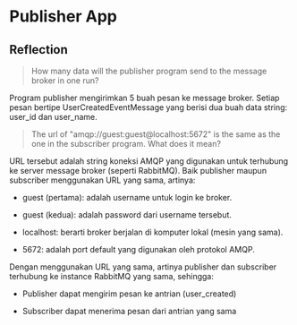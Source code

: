 # Publisher App

## Reflection
> How many data will the publisher program send to the message broker in one run?

Program publisher mengirimkan 5 buah pesan ke message broker. Setiap pesan bertipe UserCreatedEventMessage yang berisi dua buah data string: user_id dan user_name.

> The url of "amqp://guest:guest@localhost:5672" is the same as the one in the subscriber program. What does it mean?

URL tersebut adalah string koneksi AMQP yang digunakan untuk terhubung ke server message broker (seperti RabbitMQ). Baik publisher maupun subscriber menggunakan URL yang sama, artinya:

* guest (pertama): adalah username untuk login ke broker.

* guest (kedua): adalah password dari username tersebut.

* localhost: berarti broker berjalan di komputer lokal (mesin yang sama).

* 5672: adalah port default yang digunakan oleh protokol AMQP.

Dengan menggunakan URL yang sama, artinya publisher dan subscriber terhubung ke instance RabbitMQ yang sama, sehingga:

* Publisher dapat mengirim pesan ke antrian (user_created)

* Subscriber dapat menerima pesan dari antrian yang sama